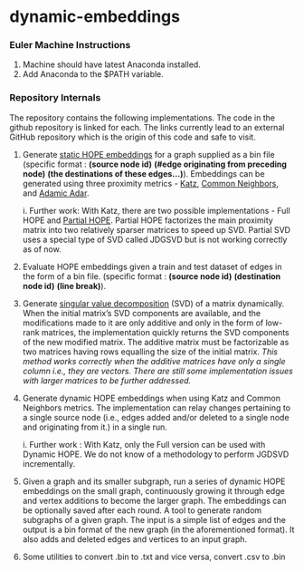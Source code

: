 # dynamic-embeddings

### Euler Machine Instructions
1. Machine should have latest Anaconda installed.
2. Add Anaconda to the $PATH variable.

### Repository Internals
The repository contains the following implementations. The code in the github repository is linked for each.
The links currently lead to an external GitHub repository which is the origin of this code and safe to visit.

1. Generate [static HOPE embeddings](https://github.com/marius-team/dynamic-embeddings/blob/0c1b89e3b0dc4b45ac208af808a050bb864db74a/dyn_embed.py#L569) for a graph supplied as a bin file (specific format : __(source node id)__ __(#edge originating from preceding node)__ __(the destinations of these edges…)__). Embeddings can be generated using three proximity metrics - [Katz](https://github.com/marius-team/dynamic-embeddings/blob/0c1b89e3b0dc4b45ac208af808a050bb864db74a/dyn_embed.py#L379), [Common Neighbors](https://github.com/marius-team/dynamic-embeddings/blob/0c1b89e3b0dc4b45ac208af808a050bb864db74a/dyn_embed.py#L455), and [Adamic Adar](https://github.com/marius-team/dynamic-embeddings/blob/0c1b89e3b0dc4b45ac208af808a050bb864db74a/dyn_embed.py#L486). 
  
    i. Further work: With Katz, there are two possible implementations - Full HOPE and [Partial HOPE](https://github.com/marius-team/dynamic-embeddings/blob/0c1b89e3b0dc4b45ac208af808a050bb864db74a/dyn_embed.py#L391). Partial HOPE factorizes the main proximity matrix into two relatively sparser matrices to speed up SVD. Partial SVD uses a special type of SVD called JDGSVD but is not working correctly as of now.
2. Evaluate HOPE embeddings given a train and test dataset of edges in the form of a bin file. (specific format : __(source node id)__ __(destination node id)__ __(line break)__).
3. Generate [singular value decomposition](https://github.com/marius-team/dynamic-embeddings/blob/0c1b89e3b0dc4b45ac208af808a050bb864db74a/dyn_embed.py#L104) (SVD) of a matrix dynamically. When the initial matrix’s SVD components are available, and the modifications made to it are only additive and only in the form of low-rank matrices, the implementation quickly returns the SVD components of the new modified matrix. The additive matrix must be factorizable as two matrices having rows equalling the size of the initial matrix.
_This method works correctly when the additive matrices have only a single column i.e., they are vectors. There are still some implementation issues with larger matrices to be further addressed._
4. Generate dynamic HOPE embeddings when using Katz and Common Neighbors metrics. The implementation can relay changes pertaining to a single source node (i.e., edges added and/or deleted to a single node and originating from it.) in a single run.

    i. Further work : With Katz, only the Full version can be used with Dynamic HOPE. We do not know of a methodology to perform JGDSVD incrementally. 
5. Given a graph and its smaller subgraph, run a series of dynamic HOPE embeddings on the small graph, continuously growing it through edge and vertex additions to become the larger graph. The embeddings can be optionally saved after each round.
A tool to generate random subgraphs of a given graph. The input is a simple list of edges and the output is a bin format of the new graph (in the aforementioned format). It also adds and deleted edges and vertices to an input graph.
6. Some utilities to convert .bin to .txt and vice versa, convert .csv to .bin


